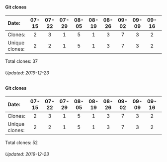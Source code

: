 #### Git clones
Date:    |        07-15   |       07-22   |       07-29   |       08-05   |       08-19   |       08-26   |  09-02  |  09-09  |  09-16  |  09-23  |  10-07  |  10-14
|:---    |:---:   |:---:  |:---:  |:---:  |:---:  |:---:  |:---:  |:---:  |:---:  |:---:  |:---:  |:---:
Clones:  |        2       |       3       |       1       |       5       |       1       |       3       |  7      |  3      |  2      |  3      |  4      |  3
Unique   clones:  |       2       |       2       |       1       |       5       |       1       |       3  |      7  |      3  |      2  |      3  |      4  |      3

Total clones: 37
###### Updated: 2019-12-23
#### Git clones
Date:    |        07-15   |       07-22   |       07-29   |       08-05   |       08-19   |       08-26   |       09-02   |       09-09  |  09-16  |  09-23  |  10-07  |  10-14  |  12-09  |  12-16  |  12-23
|:---    |:---:   |:---:  |:---:  |:---:  |:---:  |:---:  |:---:  |:---:  |:---:  |:---:  |:---:  |:---:  |:---:  |:---:  |:---:
Clones:  |        2       |       3       |       1       |       5       |       1       |       3       |       7       |       3      |  2      |  3      |  4      |  3      |  6      |  5      |  4
Unique   clones:  |       2       |       2       |       1       |       5       |       1       |       3       |       7       |      3  |      2  |      3  |      4  |      3  |      6  |      5  |      4

Total clones: 52
###### Updated: 2019-12-23
